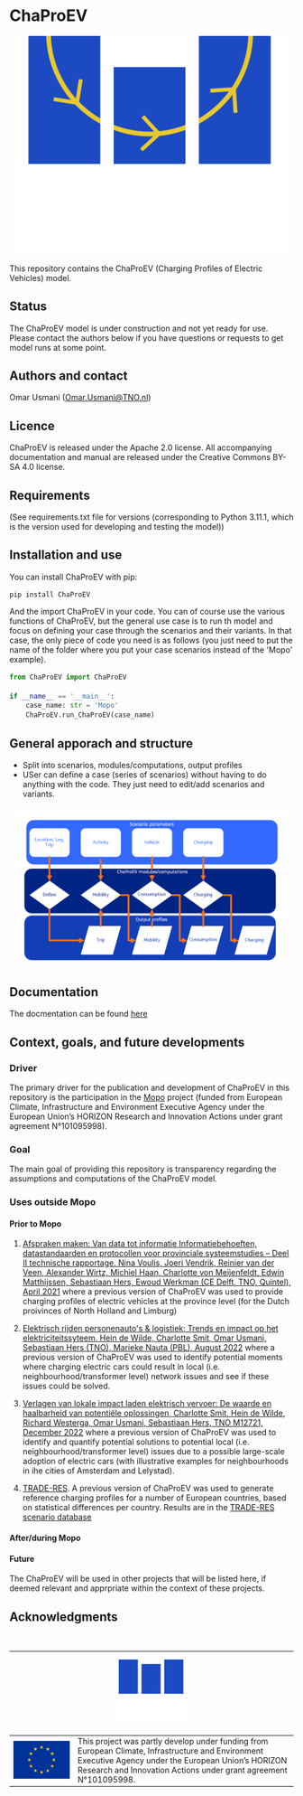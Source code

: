 # **ChaProEV**




<center>
<img src=MOPO_logo_chaproev.svg>
</center>



This repository contains the ChaProEV (Charging Profiles of Electric Vehicles)
model.

## Status
The ChaProEV model is under construction and not yet ready for use.
Please contact the authors below if you have questions or requests to get
model runs at some point.

## Authors and contact
Omar Usmani (Omar.Usmani@TNO.nl)


## Licence

ChaProEV is released under the Apache 2.0 license.
All accompanying documentation and manual are released under the 
Creative Commons BY-SA 4.0 license.

## Requirements


(See requirements.txt file for versions (corresponding to Python 3.11.1, which
is the version used for developing and testing the model))

## Installation and use


You can install ChaProEV with pip:
```
pip install ChaProEV
```
And the import ChaProEV in your code.
You can of course use the various functions of ChaProEV, but the general
use case is to run th model and focus on defining your case through the
scenarios and their variants.
In that case, the only piece of code you need is as follows (you just need
to put the name of the folder where you put your case scenarios instead of the
'Mopo'  example).
```python
from ChaProEV import ChaProEV

if __name__ == '__main__':
    case_name: str = 'Mopo'
    ChaProEV.run_ChaProEV(case_name)
```

## General apporach and structure
- Split into scenarios, modules/computations, output profiles
- USer can define a case (series of scenarios) without having to do anything
with the code. They just need to edit/add scenarios and variants.
<center>
<img src=ChaProEV_workflow.png>
</center>

## Documentation

The docmentation can be found [here](https://tno.github.io/ChaProEV/)
## **Context, goals, and future developments**

### **Driver**
The primary driver for the publication and development of ChaProEV in this
repository is the participation in the 
[Mopo](https://www.tools-for-energy-system-modelling.org/) project (funded from 
European Climate, 
Infrastructure and Environment Executive Agency under the European Union’s 
HORIZON Research and Innovation Actions under grant agreement N°101095998).

### **Goal**
The main goal of providing this repository is transparency regarding the 
assumptions and computations of the ChaProEV model.

### **Uses outside Mopo**

#### **Prior to Mopo**

1. [Afspraken maken: 
Van data tot 
informatie
Informatiebehoeften, datastandaarden en 
protocollen voor provinciale 
systeemstudies – Deel II technische 
rapportage. Nina Voulis, Joeri Vendrik, Reinier van der Veen, Alexander Wirtz, Michiel Haan, Charlotte von Meijenfeldt, 
Edwin Matthijssen, Sebastiaan Hers, Ewoud Werkman (CE Delft, TNO, Quintel), April 2021](https://cedelft.eu/wp-content/uploads/sites/2/2021/07/CE_Delft_200227_Afspraken_maken_Van_data_tot_informatie_Deel-2.pdf) where a previous version of ChaProEV was used to provide charging profiles of electric vehicles at the province level (for the Dutch proivinces of North Holland and Limburg)

2. [Elektrisch rijden personenauto's & logistiek: Trends en impact op het elektriciteitssyteem. Hein de Wilde, Charlotte Smit, Omar Usmani, Sebastiaan Hers (TNO), Marieke Nauta (PBL), August 2022](https://publications.tno.nl/publication/34640002/AVDCKb/TNO-2022-P11511.pdf) where a previous version of ChaProEV was used to identify potential moments where charging electric cars could result in local (i.e. neighbourhood/transformer level) network issues and see if these issues could be solved.

3. [Verlagen van lokale impact laden elektrisch vervoer: De waarde en haalbarheid van potentiële oplossingen, Charlotte Smit, Hein de Wilde, Richard Westerga, Omar Usmani, Sebastiaan Hers, TNO M12721, December 2022](https://energy.nl/wp-content/uploads/kip-local-impact-ev-charging-final-1.2.pdf) where a previous version of ChaProEV was used to identify and quantify potential solutions to potential local (i.e. neighbourhood/transformer level) issues due to a possible large-scale adoption of electric cars (with illustrative examples for neighbourhoods in ihe cities of Amsterdam and Lelystad).

4. [TRADE-RES](https://traderes.eu/). A previous version of ChaProEV was used to generate reference charging profiles for a number of European countries, based on statistical differences per country. 
Results are in the [TRADE-RES scenario database](https://zenodo.org/records/10829706)



#### **After/during Mopo**


#### **Future**
The ChaProEV will be used in other projects that will be listed here, if deemed
relevant and apprpriate within the context of these projects.



## Acknowledgments
&nbsp;
<hr>
<center>
<table width=500px frame="none">
<tr>
<td valign="middle" width=100px>
<img src=eu-emblem-low-res.jpg alt="EU emblem" width=100%></td>
<img src=MOPO_logo_main.svg width = 25%>
<td valign="middle">This project was partly develop under funding from 
European Climate, 
Infrastructure and Environment Executive Agency under the European Union’s 
HORIZON Research and Innovation Actions under grant agreement N°101095998.</td>
<tr>
</table>
</center>